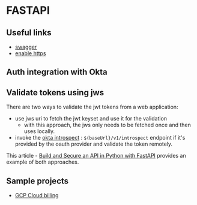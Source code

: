 # FASTAPI


## Useful links

- [swagger](http://localhost:8000/docs)
- [enable https](../../../devops/ssl/generate_ssl_key_pairs)


## Auth integration with Okta

## Validate tokens using jws

There are two ways to validate the jwt tokens from a web application:
- use jws uri to fetch the jwt keyset and use it for the validation
	- with this approach, the jws only needs to be fetched once and then uses locally.
- invoke the [okta introspect](https://developer.okta.com/docs/reference/api/oidc/#introspect) : `$(baseUrl}/v1/introspect` endpoint if it's provided by the oauth provider and validate the token remotely.

This article - [Build and Secure an API in Python with FastAPI](https://developer.okta.com/blog/2020/12/17/build-and-secure-an-api-in-python-with-fastapi) provides an example of both approaches.

## Sample projects

- [GCP Cloud billing](https://github.com/deepraj1729/gcp-cloud-billing-api/blob/main/src/modules/bigquery.py)
